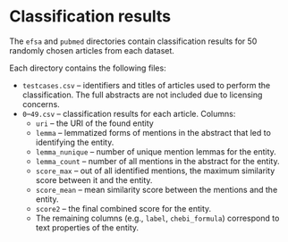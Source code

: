 # Classification results

The `efsa` and `pubmed` directories contain classification results for 50 randomly chosen articles from each dataset.

Each directory contains the following files:
- `testcases.csv` – identifiers and titles of articles used to perform the classification. The full abstracts are not included due to licensing concerns.
- `0`–`49.csv` – classification results for each article. Columns:
  - `uri` – the URI of the found entity
  - `lemma` – lemmatized forms of mentions in the abstract that led to identifying the entity.
  - `lemma_nunique` – number of unique mention lemmas for the entity.
  - `lemma_count` – number of all mentions in the abstract for the entity.
  - `score_max` – out of all identified mentions, the maximum similarity score between it and the entity.
  - `score_mean` – mean similarity score between the mentions and the entity.
  - `score2` – the final combined score for the entity.
  - The remaining columns (e.g., `label`, `chebi_formula`) correspond to text properties of the entity.